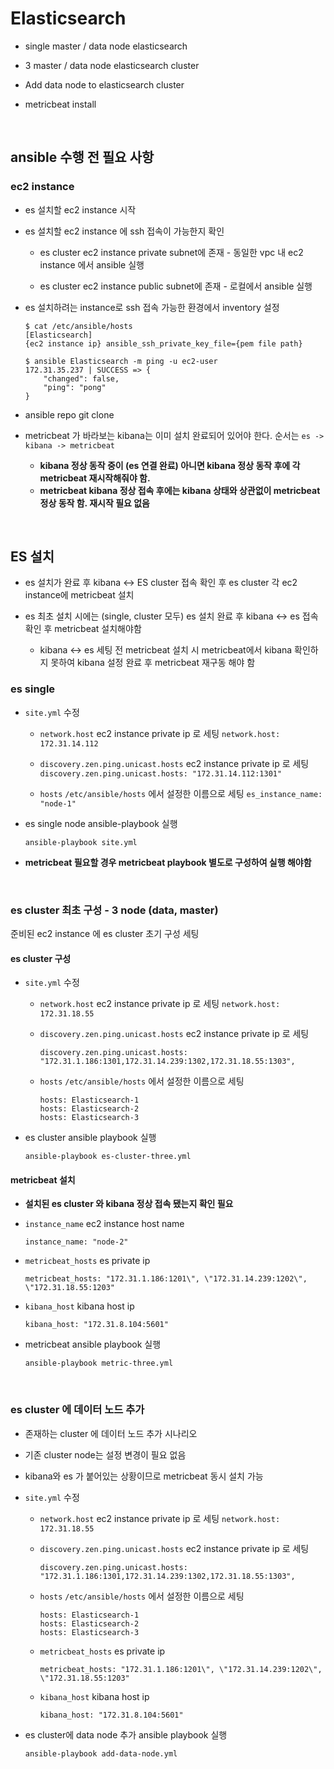 # Elasticsearch

* single master / data node elasticsearch

* 3 master / data node elasticsearch cluster

* Add data node to elasticsearch cluster

* metricbeat install

<br>

## ansible 수행 전 필요 사항

### ec2 instance

* es 설치할 ec2 instance 시작

* es 설치할 ec2 instance 에 ssh 접속이 가능한지 확인

  * es cluster ec2 instance private subnet에 존재 - 동일한 vpc 내 ec2 instance 에서 ansible 실행

  * es cluster ec2 instance public subnet에 존재 - 로컬에서 ansible 실행

* es 설치하려는 instance로 ssh 접속 가능한 환경에서 inventory 설정

  ```shell
  $ cat /etc/ansible/hosts
  [Elasticsearch]
  {ec2 instance ip} ansible_ssh_private_key_file={pem file path}

  $ ansible Elasticsearch -m ping -u ec2-user
  172.31.35.237 | SUCCESS => {
      "changed": false,
      "ping": "pong"
  }
  ```

* ansible repo git clone

* metricbeat 가 바라보는 kibana는 이미 설치 완료되어 있어야 한다. 순서는 `es -> kibana -> metricbeat`
  * **kibana 정상 동작 중이 (es 연결 완료) 아니면 kibana 정상 동작 후에 각 metricbeat 재시작해줘야 함.**
  * **metricbeat kibana 정상 접속 후에는 kibana 상태와 상관없이 metricbeat 정상 동작 함. 재시작 필요 없음**

<br>

## ES 설치

* es 설치가 완료 후 kibana <-> ES cluster 접속 확인 후 es cluster 각 ec2 instance에 metricbeat 설치

* es 최초 설치 시에는 (single, cluster 모두) es 설치 완료 후 kibana <-> es 접속 확인 후 metricbeat 설치해야함
  * kibana <-> es 세팅 전 metricbeat 설치 시 metricbeat에서 kibana 확인하지 못하여 kibana 설정 완료 후 metricbeat 재구동 해야 함

### es single

* `site.yml` 수정

  * `network.host` ec2 instance private ip 로 세팅 `network.host: 172.31.14.112`

  * `discovery.zen.ping.unicast.hosts` ec2 instance private ip 로 세팅 `discovery.zen.ping.unicast.hosts: "172.31.14.112:1301"`

  * `hosts` `/etc/ansible/hosts` 에서 설정한 이름으로 세팅 `es_instance_name: "node-1"`

* es single node ansible-playbook 실행

  ```shell
  ansible-playbook site.yml
  ```

* **metricbeat 필요할 경우 metricbeat playbook 별도로 구성하여 실행 해야함**

<br>

### es cluster 최초 구성 - 3 node (data, master)

준비된 ec2 instance 에 es cluster 초기 구성 세팅

#### es cluster 구성

* `site.yml` 수정

  * `network.host` ec2 instance private ip 로 세팅 `network.host: 172.31.18.55`

  * `discovery.zen.ping.unicast.hosts` ec2 instance private ip 로 세팅

    ```code
    discovery.zen.ping.unicast.hosts: "172.31.1.186:1301,172.31.14.239:1302,172.31.18.55:1303",
    ```

  * `hosts` `/etc/ansible/hosts` 에서 설정한 이름으로 세팅

    ```code
    hosts: Elasticsearch-1
    hosts: Elasticsearch-2
    hosts: Elasticsearch-3
    ```

* es cluster ansible playbook 실행

  ```shell
  ansible-playbook es-cluster-three.yml
  ```

#### metricbeat 설치

* **설치된 es cluster 와 kibana 정상 접속 됐는지 확인 필요**

* `instance_name` ec2 instance host name

  ```code
  instance_name: "node-2"
  ```

* `metricbeat_hosts` es private ip

  ```code
  metricbeat_hosts: "172.31.1.186:1201\", \"172.31.14.239:1202\", \"172.31.18.55:1203"
  ```

* `kibana_host` kibana host ip

  ```code
  kibana_host: "172.31.8.104:5601"
  ```

* metricbeat ansible playbook 실행

  ```shell
  ansible-playbook metric-three.yml
  ```

<br>

### es cluster 에 데이터 노드 추가

* 존재하는 cluster 에 데이터 노드 추가 시나리오

* 기존 cluster node는 설정 변경이 필요 없음

* kibana와 es 가 붙어있는 상황이므로 metricbeat 동시 설치 가능

* `site.yml` 수정

  * `network.host` ec2 instance private ip 로 세팅 `network.host: 172.31.18.55`

  * `discovery.zen.ping.unicast.hosts` ec2 instance private ip 로 세팅

    ```code
    discovery.zen.ping.unicast.hosts: "172.31.1.186:1301,172.31.14.239:1302,172.31.18.55:1303",
    ```

  * `hosts` `/etc/ansible/hosts` 에서 설정한 이름으로 세팅

    ```code
    hosts: Elasticsearch-1
    hosts: Elasticsearch-2
    hosts: Elasticsearch-3
    ```

  * `metricbeat_hosts` es private ip

    ```code
    metricbeat_hosts: "172.31.1.186:1201\", \"172.31.14.239:1202\", \"172.31.18.55:1203"
    ```

  * `kibana_host` kibana host ip

    ```code
    kibana_host: "172.31.8.104:5601"
    ```

* es cluster에 data node 추가 ansible playbook 실행

  ```shell
  ansible-playbook add-data-node.yml
  ```
